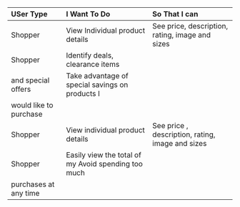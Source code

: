 |USer Type| I Want To Do                   | So That I can                                   |
|:--------|:-------------------------------| :-----------------------------------------------|
|Shopper  | View Individual product details| See price, description, rating, image and sizes |
|Shopper  | Identify deals, clearance items
                         and special offers| Take advantage of special savings on products I 
                                                                       would like to purchase|
|Shopper  | View individual product details| See price , description, rating, image and sizes|
|Shopper  | Easily view the total of my      Avoid spending too much                         |
                      purchases at any time|